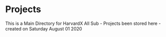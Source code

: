 # Projects
This is a Main Directory for HarvardX All Sub - Projects been stored here - created on Saturday August 01 2020
